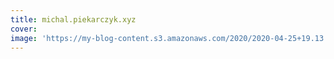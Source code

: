 ```yaml
---
title: michal.piekarczyk.xyz
cover:
image: 'https://my-blog-content.s3.amazonaws.com/2020/2020-04-25+19.13.07-track.jpg'
---
```



